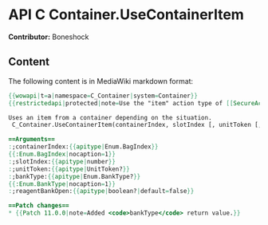 # API C Container.UseContainerItem

**Contributor:** Boneshock

## Content

The following content is in MediaWiki markdown format:

```mediawiki
{{wowapi|t=a|namespace=C_Container|system=Container}}
{{restrictedapi|protected|note=Use the "item" action type of [[SecureActionButtonTemplate]] or the [[MACRO cast|/use]] slash command.}}

Uses an item from a container depending on the situation.
 C_Container.UseContainerItem(containerIndex, slotIndex [, unitToken [, bankType [, reagentBankOpen]]])

==Arguments==
:;containerIndex:{{apitype|Enum.BagIndex}}
{{:Enum.BagIndex|nocaption=1}}
:;slotIndex:{{apitype|number}}
:;unitToken:{{apitype|UnitToken?}}
:;bankType:{{apitype|Enum.BankType?}}
{{:Enum.BankType|nocaption=1}}
:;reagentBankOpen:{{apitype|boolean?|default=false}}

==Patch changes==
* {{Patch 11.0.0|note=Added <code>bankType</code> return value.}}
```